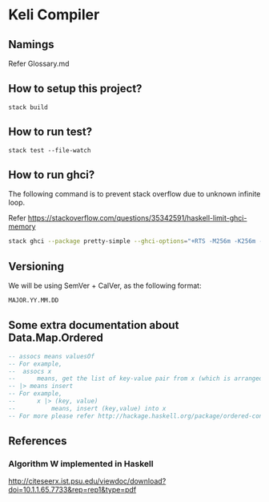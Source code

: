# Keli Compiler

## Namings
Refer Glossary.md

## How to setup this project?

```
stack build
```

## How to run test?

```
stack test --file-watch
```

## How to run ghci?

The following command is to prevent stack overflow due to unknown infinite loop.

Refer https://stackoverflow.com/questions/35342591/haskell-limit-ghci-memory

```sh
stack ghci --package pretty-simple --ghci-options="+RTS -M256m -K256m -RTS -interactive-print=Text.Pretty.Simple.pPrint -Wall" 
```

## Versioning

We will be using SemVer + CalVer, as the following format:

```md
MAJOR.YY.MM.DD
```

## Some extra documentation about Data.Map.Ordered

```hs
-- assocs means valuesOf
-- For example,
--  assocs x
--      means, get the list of key-value pair from x (which is arranged according to insertion order)
-- |> means insert
-- For example,
--      x |> (key, value)
--          means, insert (key,value) into x
-- For more please refer http://hackage.haskell.org/package/ordered-containers-0.1.1/docs/Data-Map-Ordered.html
```

## References

### Algorithm W implemented in Haskell
http://citeseerx.ist.psu.edu/viewdoc/download?doi=10.1.1.65.7733&rep=rep1&type=pdf